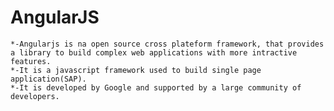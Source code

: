 # AngularJS
    *-Angularjs is na open source cross plateform framework, that provides a library to build complex web applications with more intractive features.
    *-It is a javascript framework used to build single page application(SAP).
    *-It is developed by Google and supported by a large community of developers.

